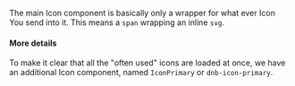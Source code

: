 The main Icon component is basically only a wrapper for what ever Icon You send into it. This means a `span` wrapping an inline `svg`.

#### More details

To make it clear that all the "often used" icons are loaded at once, we have an additional Icon component, named `IconPrimary` or `dnb-icon-primary`.
